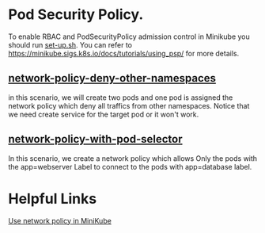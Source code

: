 #  Pod Security Policy.
To enable RBAC and PodSecurityPolicy admission control in Minikube you should run [set-up.sh](./set-up.sh). You can refer to https://minikube.sigs.k8s.io/docs/tutorials/using_psp/ for more details.


## [network-policy-deny-other-namespaces](network-policy-deny-other-namespaces.sh)

in this scenario, we will create two pods and one pod is assigned the network policy which deny all traffics from other namespaces. Notice that we need create service for the target pod or it won't work.

## [network-policy-with-pod-selector](network-policy-with-pod-selector.sh) 
In this scenario, we create a network policy which allows Only the pods with the app=webserver Label to connect to the pods with app=database label.

# Helpful Links
[Use network policy in MiniKube](https://simondrake.dev/2022-01-09-testing_network_policies_with_minikube/)